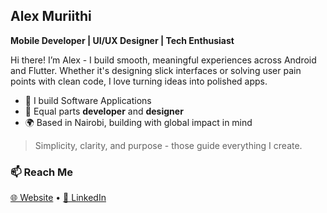 ## Alex Muriithi

**Mobile Developer | UI/UX Designer | Tech Enthusiast**

Hi there! I’m Alex - I build smooth, meaningful experiences across Android and Flutter. Whether it's designing slick interfaces or solving user pain points with clean code, I love turning ideas into polished apps.

- 🔧 I build Software Applications
- 🎨 Equal parts **developer** and **designer**
- 🌍 Based in Nairobi, building with global impact in mind

> Simplicity, clarity, and purpose - those guide everything I create.

### 📫 Reach Me
[🌐 Website](https://alexmuriithi.com) • [💼 LinkedIn](https://www.linkedin.com/in/alex-muriithi-124b384b/)
